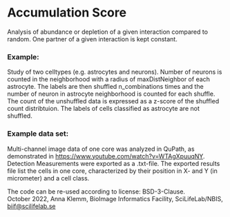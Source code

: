 # Accumulation Score

Analysis of abundance or depletion of a given interaction compared to random. One partner of a given interaction is kept constant.

### Example:   
Study of two celltypes (e.g. astrocytes and neurons). Number of neurons is counted in the neighborhood with a radius of maxDistNeighbor of each astrocyte. The labels are then shuffled n_combinations times and the number of neuron in astrocyte neighborhood is counted for each shuffle. The count of the unshuffled data is expressed as a z-score of the shuffled count distribtuion. The labels of cells classified as astrocyte are not shuffled.

### Example data set:  
Multi-channel image data of one core was analyzed in QuPath, as demonstrated in https://www.youtube.com/watch?v=WTAgXpuuqNY.
Detection Measurements were exported as a .txt-file. The exported results file list the cells in one core, characterized by their position in X- and Y (in micrometer) and a cell class.

The code can be re-used according to license: BSD-3-Clause.  
October 2022, Anna Klemm, BioImage Informatics Facility, SciLifeLab/NBIS, biif@scilifelab.se
